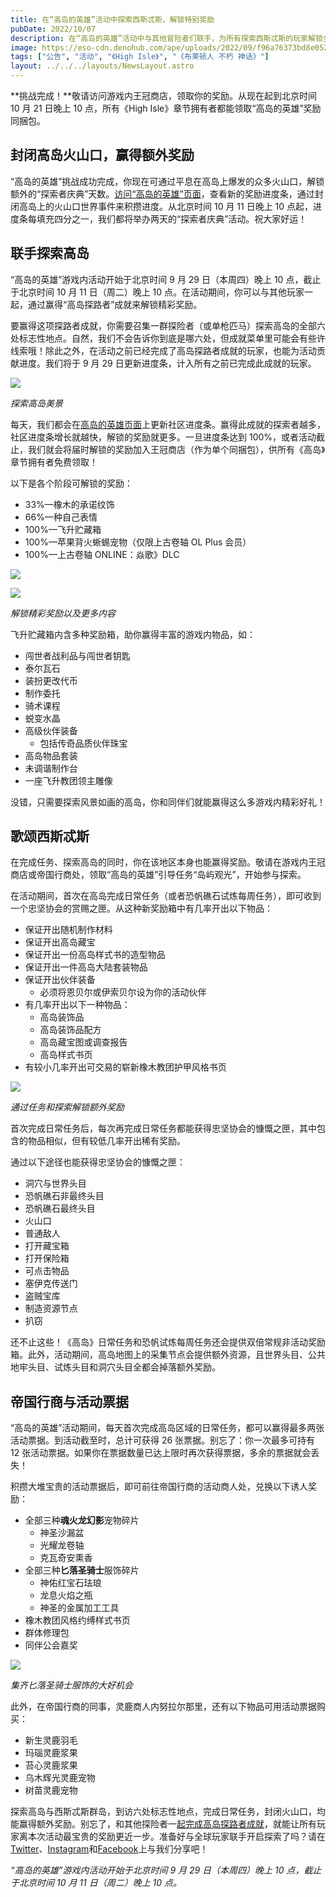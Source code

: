 ```yaml
---
title: 在“高岛的英雄”活动中探索西斯忒斯，解锁特别奖励
pubDate: 2022/10/07
description: 在“高岛的英雄”活动中与其他冒险者们联手，为所有探索西斯忒斯的玩家解锁全新奖励。
image: https://eso-cdn.denohub.com/ape/uploads/2022/09/f96a76373bd8e0521609bf24e88acb03.jpg
tags: ["公告", "活动", "《High Isle》", "《布莱顿人 不朽 神话》"]
layout: ../../../layouts/NewsLayout.astro
---
```


**挑战完成！**敬请访问游戏内王冠商店，领取你的奖励。从现在起到北京时间 10 月 21 日晚上 10 点，所有《High
Isle》章节拥有者都能领取“高岛的英雄”奖励同捆包。

## 封闭高岛火山口，赢得额外奖励

“高岛的英雄”挑战成功完成，你现在可通过平息在高岛上爆发的众多火山口，解锁额外的“探索者庆典”天数。[访问“高岛的英雄”页面](https://www.elderscrollsonline.com/cn/heroesofhighisle)，查看新的奖励进度条，通过封闭高岛上的火山口世界事件来积攒进度。从北京时间
10 月 11 日晚上 10 点起，进度条每填充四分之一，我们都将举办两天的“探索者庆典”活动。祝大家好运！

## 联手探索高岛

“高岛的英雄”游戏内活动开始于北京时间 9 月 29 日（本周四）晚上 10 点，截止于北京时间 10 月 11 日（周二）晚上 10
点。在活动期间，你可以与其他玩家一起，通过赢得“高岛探路者”成就来解锁精彩奖励。

要赢得这项探路者成就，你需要召集一群探险者（或单枪匹马）探索高岛的全部六处标志性地点。自然，我们不会告诉你到底是哪六处，但成就菜单里可能会有些许线索哦！除此之外，在活动之前已经完成了高岛探路者成就的玩家，也能为活动贡献进度。我们将于
9 月 29 日更新进度条，计入所有之前已完成此成就的玩家。

![](https://eso-cdn.denohub.com/ape/uploads/2022/09/21a95c85a0c30235650fd8ef6f51904e.jpg)

_探索高岛美景_

每天，我们都会在[高岛的英雄页面](https://www.elderscrollsonline.com/cn/heroesofhighisle)上更新社区进度条。赢得此成就的探索者越多，社区进度条增长就越快，解锁的奖励就更多。一旦进度条达到
100%，或者活动截止，我们就会将届时解锁的奖励加入王冠商店（作为单个同捆包），供所有《高岛》章节拥有者免费领取！

以下是各个阶段可解锁的奖励：

- 33%—橡木的承诺纹饰
- 66%—种自己表情
- 100%—飞升贮藏箱
- 100%—苹果背火蜥蜴宠物（仅限上古卷轴 OL Plus 会员）
- 100%—上古卷轴 ONLINE：焱歌》DLC

![](https://eso-cdn.denohub.com/ape/uploads/2022/09/532ccc61d63ee625f64fa8ac2a7acc18.jpg)

![](https://eso-cdn.denohub.com/ape/uploads/2022/09/82a6a088efc2b70de537f06f32927435.jpg)

_解锁精彩奖励以及更多内容_

飞升贮藏箱内含多种奖励箱，助你赢得丰富的游戏内物品，如：

- 闯世者战利品与闯世者钥匙
- 泰尔瓦石
- 装扮更改代币
- 制作委托
- 骑术课程
- 蜕变水晶
- 高级伙伴装备
  - 包括传奇品质伙伴珠宝
- 高岛物品套装
- 未调谐制作台
- 一座飞升教团领主雕像

没错，只需要探索风景如画的高岛，你和同伴们就能赢得这么多游戏内精彩好礼！

## 歌颂西斯忒斯

在完成任务、探索高岛的同时，你在该地区本身也能赢得奖励。敬请在游戏内王冠商店或帝国行商处，领取“高岛的英雄”引导任务“岛屿观光”，开始参与探索。

在活动期间，首次在高岛完成日常任务（或者恐帆礁石试炼每周任务），即可收到一个忠坚协会的赏赐之匣。从这种新奖励箱中有几率开出以下物品：

- 保证开出随机制作材料
- 保证开出高岛藏宝
- 保证开出一份高岛样式书的造型物品
- 保证开出一件高岛大陆套装物品
- 保证开出伙伴装备
  - 必须将恩贝尔或伊索贝尔设为你的活动伙伴
- 有几率开出以下一种物品：
  - 高岛装饰品
  - 高岛装饰品配方
  - 高岛藏宝图或调查报告
  - 高岛样式书页
- 有较小几率开出可交易的崭新橡木教团护甲风格书页

![](https://eso-cdn.denohub.com/ape/uploads/2022/06/454d6223e3ab9a465691549653aa1da4.jpg)

_通过任务和探索解锁额外奖励_

首次完成日常任务后，每次再完成日常任务都能获得忠坚协会的慷慨之匣，其中包含的物品相似，但有较低几率开出稀有奖励。

通过以下途径也能获得忠坚协会的慷慨之匣：

- 洞穴与世界头目
- 恐帆礁石非最终头目
- 恐帆礁石最终头目
- 火山口
- 普通敌人
- 打开藏宝箱
- 打开保险箱
- 可点击物品
- 塞伊克传送门
- 盗贼宝库
- 制造资源节点
- 扒窃

还不止这些！《高岛》日常任务和恐帆试炼每周任务还会提供双倍常规非活动奖励箱。此外，活动期间，高岛地图上的采集节点会提供额外资源，且世界头目、公共地牢头目、试炼头目和洞穴头目全都会掉落额外奖励。

## 帝国行商与活动票据

“高岛的英雄”活动期间，每天首次完成高岛区域的日常任务，都可以赢得最多两张活动票据。到活动截至时，总计可获得 26
张票据。别忘了：你一次最多可持有 12 张活动票据。如果你在票据数量已达上限时再次获得票据，多余的票据就会丢失！

积攒大堆宝贵的活动票据后，即可前往帝国行商的活动商人处，兑换以下诱人奖励：

- 全部三种**魂火龙幻影**宠物碎片
  - 神圣沙漏盆
  - 光耀龙卷轴
  - 克瓦奇安熏香
- 全部三种**匕落圣骑士**服饰碎片
  - 神佑红宝石珐琅
  - 龙息火焰之瓶
  - 神圣的金属加工工具
- 橡木教团风格约缚样式书页
- 群体修理包
- 同伴公会嘉奖

![](https://eso-cdn.denohub.com/ape/uploads/2022/07/b6aec701abb81bef64e607011f3cfe8d.jpg)

_集齐匕落圣骑士服饰的大好机会_

此外，在帝国行商的同事，灵鹿商人内努拉尔那里，还有以下物品可用活动票据购买：

- 新生灵鹿羽毛
- 玛瑙灵鹿浆果
- 苔心灵鹿浆果
- 乌木辉光灵鹿宠物
- 树苗灵鹿宠物

探索高岛与西斯忒斯群岛，到访六处标志性地点，完成日常任务，封闭火山口，均能赢得额外奖励。别忘了，和其他探险者一[起完成高岛探路者成就](https://www.elderscrollsonline.com/cn/heroesofhighisle)，就能让所有玩家离本次活动最宝贵的奖励更近一步。准备好与全球玩家联手开启探索了吗？请在[Twitter](https://twitter.com/TESOnline)、[Instagram](https://www.instagram.com/elderscrollsonline/)和[Facebook](https://www.facebook.com/ElderScrollsOnline)上与我们分享吧！

_“高岛的英雄”游戏内活动开始于北京时间 9 月 29 日（本周四）晚上 10 点，截止于北京时间 10 月 11 日（周二）晚上 10 点。_
